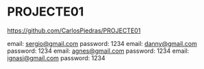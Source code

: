 # PROJECTE01
https://github.com/CarlosPiedras/PROJECTE01

email: sergio@gmail.com password: 1234
email: danny@gmail.com password: 1234
email: agnes@gmail.com password: 1234
email: ignasi@gmail.com password: 1234